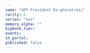 ```yaml
---
name: "UFP President Ra-ghoratreii"
rarity: 5
series: "tos"
memory_alpha: ""
bigbook_tier:
events:
in_portal:
published: false
---
```

